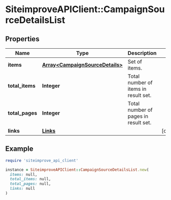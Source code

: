# SiteimproveAPIClient::CampaignSourceDetailsList

## Properties

| Name | Type | Description | Notes |
| ---- | ---- | ----------- | ----- |
| **items** | [**Array&lt;CampaignSourceDetails&gt;**](CampaignSourceDetails.md) | Set of items. |  |
| **total_items** | **Integer** | Total number of items in result set. |  |
| **total_pages** | **Integer** | Total number of pages in result set. |  |
| **links** | [**Links**](Links.md) |  | [optional] |

## Example

```ruby
require 'siteimprove_api_client'

instance = SiteimproveAPIClient::CampaignSourceDetailsList.new(
  items: null,
  total_items: null,
  total_pages: null,
  links: null
)
```

